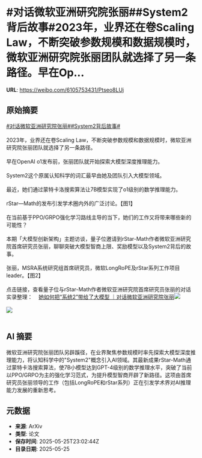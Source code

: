 # #对话微软亚洲研究院张丽##System2背后故事#2023年，业界还在卷Scaling Law，不断突破参数规模和数据规模时，微软亚洲研究院张丽团队就选择了另一条路径。早在Op...

**URL**: https://weibo.com/6105753431/Ptseo8LUj

## 原始摘要

<a href="https://m.weibo.cn/search?containerid=231522type%3D1%26t%3D10%26q%3D%23%E5%AF%B9%E8%AF%9D%E5%BE%AE%E8%BD%AF%E4%BA%9A%E6%B4%B2%E7%A0%94%E7%A9%B6%E9%99%A2%E5%BC%A0%E4%B8%BD%23&amp;extparam=%23%E5%AF%B9%E8%AF%9D%E5%BE%AE%E8%BD%AF%E4%BA%9A%E6%B4%B2%E7%A0%94%E7%A9%B6%E9%99%A2%E5%BC%A0%E4%B8%BD%23" data-hide=""><span class="surl-text">#对话微软亚洲研究院张丽#</span></a><a href="https://m.weibo.cn/search?containerid=231522type%3D1%26t%3D10%26q%3D%23System2%E8%83%8C%E5%90%8E%E6%95%85%E4%BA%8B%23&amp;extparam=%23System2%E8%83%8C%E5%90%8E%E6%95%85%E4%BA%8B%23" data-hide=""><span class="surl-text">#System2背后故事#</span></a><br><br>2023年，业界还在卷Scaling Law，不断突破参数规模和数据规模时，微软亚洲研究院张丽团队就选择了另一条路径。<br><br>早在OpenAI o1发布前，张丽团队就开始探索大模型深度推理能力。<br><br>System2这个原属认知科学的词汇最早由她及团队引入大模型领域。<br><br>最近，她们通过蒙特卡洛搜索算法让7B模型实现了o1级别的数学推理能力。<br><br>rStar—Math的发布引发学术圈内外的广泛讨论。【图1】<br><br>在当前基于PPO/GRPO强化学习路线主导的当下，她们的工作又将带来哪些新的可能性？<br><br>本期「大模型创新架构」主题访谈，量子位邀请到rStar-Math作者微软亚洲研究院首席研究员张丽，聊聊突破大模型智商上限、奖励模型以及System2背后的故事。<br><br>张丽，MSRA系统研究组首席研究员，微软LongRoPE及rStar系列工作项目leader。【图2】<br><br>点击链接，查看量子位与rStar-Math作者微软亚洲研究院首席研究员张丽的对话实录整理：<a href="https://weibo.cn/sinaurl?u=https%3A%2F%2Fmp.weixin.qq.com%2Fs%2Fah3FZc-jbLpo9157Y93yng" data-hide=""><span class="url-icon"><img style="width: 1rem;height: 1rem" src="https://h5.sinaimg.cn/upload/2015/09/25/3/timeline_card_small_web_default.png" referrerpolicy="no-referrer"></span><span class="surl-text">她如何把“系统2”带给了大模型 ｜对话微软亚洲研究院张丽</span></a><img style="" src="https://tvax2.sinaimg.cn/large/006Fd7o3ly1i1rqf0c10ij30u00bmdjb.jpg" referrerpolicy="no-referrer"><br><br><img style="" src="https://tvax3.sinaimg.cn/large/006Fd7o3ly1i1rqf6e1yjj30u00lvq5t.jpg" referrerpolicy="no-referrer"><br><br>

## AI 摘要

微软亚洲研究院张丽团队另辟蹊径，在业界聚焦参数规模时率先探索大模型深度推理能力，将认知科学中的"System2"概念引入AI领域。其最新成果rStar-Math通过蒙特卡洛搜索算法，使7B小模型达到GPT-4级别的数学推理水平，突破了当前以PPO/GRPO为主的强化学习范式，为提升模型智商开辟了新路径。这项由首席研究员张丽领导的工作（包括LongRoPE和rStar系列）正在引发学术界对AI推理能力发展的重新思考。

## 元数据

- **来源**: ArXiv
- **类型**: 论文
- **保存时间**: 2025-05-25T23:02:44Z
- **目录日期**: 2025-05-25

